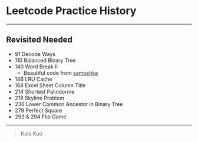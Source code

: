 # Leetcode Practice History

---

## Revisited Needed
- 91 Decode Ways
- 110 Balanced Binary Tree
- 140 Word Break II 
  + Beautiful code from [samoshka](https://leetcode.com/discuss/33884/11ms-c-solution-concise) 
- 146 LRU Cache
- 168 Excel Sheet Column Title
- 214 Shortest Palindorme
- 218 Skyline Problem
- 236 Lower Common Ancestor in Binary Tree 
- 279 Perfect Square
- 293 & 294 Flip Game

---

> Kala Kuo

